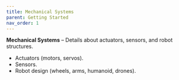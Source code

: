 ```yaml
---
title: Mechanical Systems
parent: Getting Started
nav_order: 1
---
```


**Mechanical Systems** – Details about actuators, sensors, and robot structures.

- Actuators (motors, servos).
- Sensors.
- Robot design (wheels, arms, humanoid, drones).

